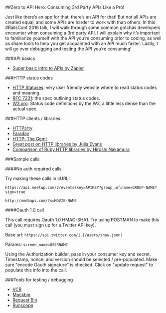 ##Zero to API Hero: Consuming 3rd Party APIs Like a Pro!

Just like there’s an app for that, there’s an API for that! But not all APIs are created equal, and some APIs are harder to work with than others. In this #RailsConf 2016 talk, I will walk through some common gotchas developers encounter when consuming a 3rd party API. I will explain why it’s important to familiarize yourself with the API you’re consuming prior to coding, as well as share tools to help you get acquainted with an API much faster. Lastly, I will go over debugging and testing the API you’re consuming!

###API basics

* [Super basic intro to APIs by Zapier](https://zapier.com/learn/apis/)

###HTTP status codes

* [HTTP Statuses](https://httpstatuses.com/): very user friendly website where to read status codes and meaning.
* [RFC 7231](https://tools.ietf.org/html/rfc7231): the spec outlining status codes.
* [W3.org](https://www.w3.org/Protocols/rfc2616/rfc2616-sec10.html): Status code definitions by the W3, a little less dense than the actual spec.

###HTTP clients / libraries

* [HTTParty](https://github.com/jnunemaker/httparty)
* [Faraday](https://github.com/lostisland/faraday)
* [HTTP: The Gem!](https://github.com/httprb/http)
* [Great post on HTTP libraries by Julia Evans](http://jvns.ca/blog/2016/03/04/whats-up-with-ruby-http-libraries/)
* [Comparison of Ruby HTTP libraries by Hiroshi Nakamura](http://www.slideshare.net/HiroshiNakamura/rubyhttp-clients-comparison)

###Sample calls

####No auth required calls

Try making these calls in cURL:

`https://api.meetup.com/2/events?key=APIKEY?group_urlname=GROUP-NAME?sign=true`

`http://omdbapi.com/?s=MOVIE-NAME`

####Oauth 1.0 call

This call requires Oauth 1.0 HMAC-SHA1. Try using POSTMAN to make this call (you must sign up for a Twitter API key).

Base url: `https://api.twitter.com/1.1/users/show.json?`

Params: `screen_name=USERNAME`

Using the Authorization builder, pass in your consumer key and secret. Timestamp, nonce, and version should be selected / pre-populated. Make sure "encode Oauth signature" is checked. Click on "update request" to populate this info into the call.

###Tools for testing / debugging

* [VCR](https://github.com/vcr/vcr)
* [Mockbin](http://mockbin.com/)
* [Request Bin](http://requestb.in/)
* [Runscope](https://www.runscope.com/)
